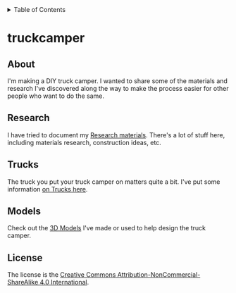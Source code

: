 <div markdown="1">
<!-- START doctoc generated TOC please keep comment here to allow auto update -->
<!-- DON'T EDIT THIS SECTION, INSTEAD RE-RUN doctoc TO UPDATE -->
<details>
<summary>Table of Contents</summary>

- [truckcamper](#truckcamper)
  - [About](#about)
  - [Models](#models)
  - [Design](#design)
  - [Research](#research)
  - [Trucks](#trucks)
  - [License](#license)

</details>
<!-- END doctoc generated TOC please keep comment here to allow auto update -->
</div>

# truckcamper


## About

I'm making a DIY truck camper. I wanted to share some of the materials and research I've discovered along the way to make the process easier for other people who want to do the same.

## Research

I have tried to document my [Research materials](./Research/). There's a lot of stuff here, including materials research, construction ideas, etc.

## Trucks

The truck you put your truck camper on matters quite a bit. I've put some information [on Trucks here](./Trucks/).

## Models

Check out the [3D Models](./Models) I've made or used to help design the truck camper.


## License

The license is the [Creative Commons Attribution-NonCommercial-ShareAlike 4.0 International](./LICENSE).

